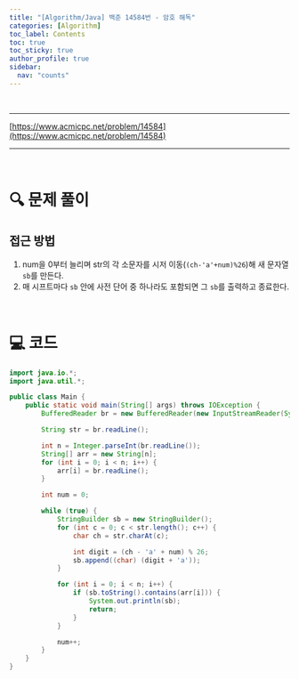 ```yaml
---
title: "[Algorithm/Java] 백준 14584번 - 암호 해독"
categories: [Algorithm]
toc_label: Contents
toc: true
toc_sticky: true
author_profile: true
sidebar:
  nav: "counts"
---
```


<br>

---

[https://www.acmicpc.net/problem/14584](https://www.acmicpc.net/problem/14584)

---

<br>

# 🔍 문제 풀이

## 접근 방법

1. num을 0부터 늘리며 str의 각 소문자를 시저 이동(`(ch-'a'+num)%26`)해 새 문자열 `sb`를 만든다.
2. 매 시프트마다 `sb` 안에 사전 단어 중 하나라도 포함되면 그 `sb`를 출력하고 종료한다.

<br>

# 💻 코드

```java
import java.io.*;
import java.util.*;

public class Main {
    public static void main(String[] args) throws IOException {
        BufferedReader br = new BufferedReader(new InputStreamReader(System.in));

        String str = br.readLine();

        int n = Integer.parseInt(br.readLine());
        String[] arr = new String[n];
        for (int i = 0; i < n; i++) {
            arr[i] = br.readLine();
        }

        int num = 0;

        while (true) {
            StringBuilder sb = new StringBuilder();
            for (int c = 0; c < str.length(); c++) {
                char ch = str.charAt(c);

                int digit = (ch - 'a' + num) % 26;
                sb.append((char) (digit + 'a'));
            }

            for (int i = 0; i < n; i++) {
                if (sb.toString().contains(arr[i])) {
                    System.out.println(sb);
                    return;
                }
            }

            num++;
        }
    }
}
```

<br>
